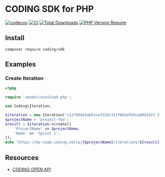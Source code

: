 # CODING SDK for PHP

[![codecov](https://codecov.io/gh/Coding/coding-sdk-php/branch/main/graph/badge.svg?token=aaJqvjWodd)](https://codecov.io/gh/Coding/coding-sdk-php)
[![CI](https://github.com/Coding/coding-sdk-php/actions/workflows/ci.yml/badge.svg)](https://github.com/Coding/coding-sdk-php/actions/workflows/ci.yml)
[![Total Downloads](http://poser.pugx.org/coding/sdk/downloads)](https://packagist.org/packages/coding/sdk)
[![PHP Version Require](http://poser.pugx.org/coding/sdk/require/php)](https://www.php.net/supported-versions.php)

## Install

```shell
composer require coding/sdk
```

## Examples

### Create Iteration

```php
<?php

require 'vendor/autoload.php';

use Coding\Iteration;

$iteration = new Iteration('c127894e5a851cef22dc317f882dfb9ca6054321');
$projectName = 'project-foo';
$result = $iteration->create([
    'ProjectName' => $projectName,
    'Name' => 'Sprint 1',
]);
echo "https://my-team.coding.net/p/{$projectName}/iterations/${result['Code']}/issues\n";
```

## Resources

- [CODING OPEN API](https://help.coding.net/openapi)
